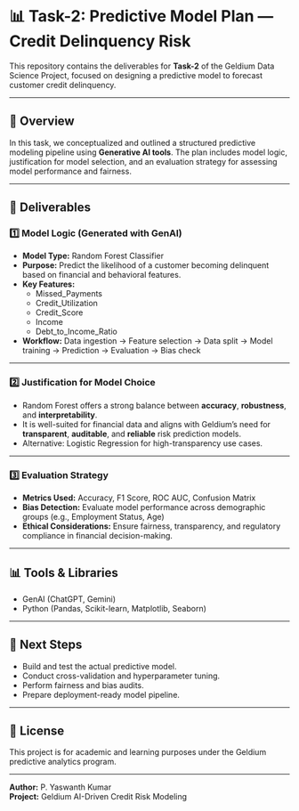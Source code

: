 # 📊 Task-2: Predictive Model Plan — Credit Delinquency Risk

This repository contains the deliverables for **Task-2** of the Geldium Data Science Project, focused on designing a predictive model to forecast customer credit delinquency.

---

## 📌 Overview

In this task, we conceptualized and outlined a structured predictive modeling pipeline using **Generative AI tools**. The plan includes model logic, justification for model selection, and an evaluation strategy for assessing model performance and fairness.

---

## 📖 Deliverables

### 1️⃣ Model Logic (Generated with GenAI)

- **Model Type:** Random Forest Classifier
- **Purpose:** Predict the likelihood of a customer becoming delinquent based on financial and behavioral features.
- **Key Features:** 
  - Missed_Payments
  - Credit_Utilization
  - Credit_Score
  - Income
  - Debt_to_Income_Ratio
- **Workflow:** Data ingestion → Feature selection → Data split → Model training → Prediction → Evaluation → Bias check

---

### 2️⃣ Justification for Model Choice

- Random Forest offers a strong balance between **accuracy**, **robustness**, and **interpretability**.
- It is well-suited for financial data and aligns with Geldium’s need for **transparent**, **auditable**, and **reliable** risk prediction models.
- Alternative: Logistic Regression for high-transparency use cases.

---

### 3️⃣ Evaluation Strategy

- **Metrics Used:** Accuracy, F1 Score, ROC AUC, Confusion Matrix
- **Bias Detection:** Evaluate model performance across demographic groups (e.g., Employment Status, Age)
- **Ethical Considerations:** Ensure fairness, transparency, and regulatory compliance in financial decision-making.

---

## 📊 Tools & Libraries

- GenAI (ChatGPT, Gemini)
- Python (Pandas, Scikit-learn, Matplotlib, Seaborn)

---

## 📌 Next Steps

- Build and test the actual predictive model.
- Conduct cross-validation and hyperparameter tuning.
- Perform fairness and bias audits.
- Prepare deployment-ready model pipeline.

---

## 📑 License

This project is for academic and learning purposes under the Geldium predictive analytics program.

---

**Author:** P. Yaswanth Kumar  
**Project:** Geldium AI-Driven Credit Risk Modeling

